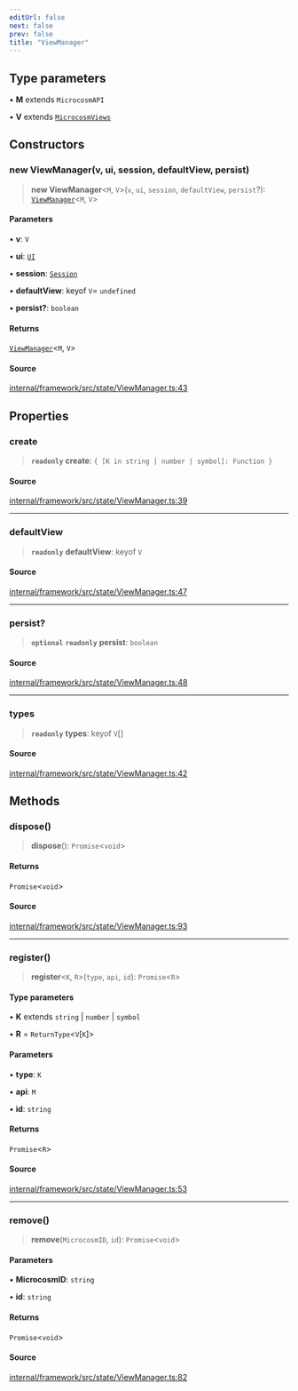 ```yaml
---
editUrl: false
next: false
prev: false
title: "ViewManager"
---
```


## Type parameters

• **M** extends `MicrocosmAPI`

• **V** extends [`MicrocosmViews`](../type-aliases/MicrocosmViews.md)

## Constructors

### new ViewManager(v, ui, session, defaultView, persist)

> **new ViewManager**\<`M`, `V`\>(`v`, `ui`, `session`, `defaultView`, `persist`?): [`ViewManager`](ViewManager.md)\<`M`, `V`\>

#### Parameters

• **v**: `V`

• **ui**: [`UI`](UI.md)

• **session**: [`Session`](Session.md)

• **defaultView**: keyof `V`= `undefined`

• **persist?**: `boolean`

#### Returns

[`ViewManager`](ViewManager.md)\<`M`, `V`\>

#### Source

[internal/framework/src/state/ViewManager.ts:43](https://github.com/nodenogg-in/alpha-p2p/blob/c7367f2/internal/framework/src/state/ViewManager.ts#L43)

## Properties

### create

> **`readonly`** **create**: `{ [K in string | number | symbol]: Function }`

#### Source

[internal/framework/src/state/ViewManager.ts:39](https://github.com/nodenogg-in/alpha-p2p/blob/c7367f2/internal/framework/src/state/ViewManager.ts#L39)

***

### defaultView

> **`readonly`** **defaultView**: keyof `V`

#### Source

[internal/framework/src/state/ViewManager.ts:47](https://github.com/nodenogg-in/alpha-p2p/blob/c7367f2/internal/framework/src/state/ViewManager.ts#L47)

***

### persist?

> **`optional`** **`readonly`** **persist**: `boolean`

#### Source

[internal/framework/src/state/ViewManager.ts:48](https://github.com/nodenogg-in/alpha-p2p/blob/c7367f2/internal/framework/src/state/ViewManager.ts#L48)

***

### types

> **`readonly`** **types**: keyof `V`[]

#### Source

[internal/framework/src/state/ViewManager.ts:42](https://github.com/nodenogg-in/alpha-p2p/blob/c7367f2/internal/framework/src/state/ViewManager.ts#L42)

## Methods

### dispose()

> **dispose**(): `Promise`\<`void`\>

#### Returns

`Promise`\<`void`\>

#### Source

[internal/framework/src/state/ViewManager.ts:93](https://github.com/nodenogg-in/alpha-p2p/blob/c7367f2/internal/framework/src/state/ViewManager.ts#L93)

***

### register()

> **register**\<`K`, `R`\>(`type`, `api`, `id`): `Promise`\<`R`\>

#### Type parameters

• **K** extends `string` \| `number` \| `symbol`

• **R** = `ReturnType`\<`V`\[`K`\]\>

#### Parameters

• **type**: `K`

• **api**: `M`

• **id**: `string`

#### Returns

`Promise`\<`R`\>

#### Source

[internal/framework/src/state/ViewManager.ts:53](https://github.com/nodenogg-in/alpha-p2p/blob/c7367f2/internal/framework/src/state/ViewManager.ts#L53)

***

### remove()

> **remove**(`MicrocosmID`, `id`): `Promise`\<`void`\>

#### Parameters

• **MicrocosmID**: `string`

• **id**: `string`

#### Returns

`Promise`\<`void`\>

#### Source

[internal/framework/src/state/ViewManager.ts:82](https://github.com/nodenogg-in/alpha-p2p/blob/c7367f2/internal/framework/src/state/ViewManager.ts#L82)
